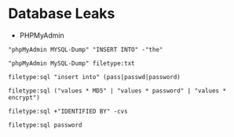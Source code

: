 # Database Leaks

- PHPMyAdmin

`"phpMyAdmin MYSQL-Dump" "INSERT INTO" -"the"`

`"phpMyAdmin MySQL-Dump" filetype:txt`

`filetype:sql "insert into" (pass|passwd|password)`

`filetype:sql ("values * MD5" | "values * password" | "values * encrypt")`

`filetype:sql +"IDENTIFIED BY" -cvs`

`filetype:sql password`